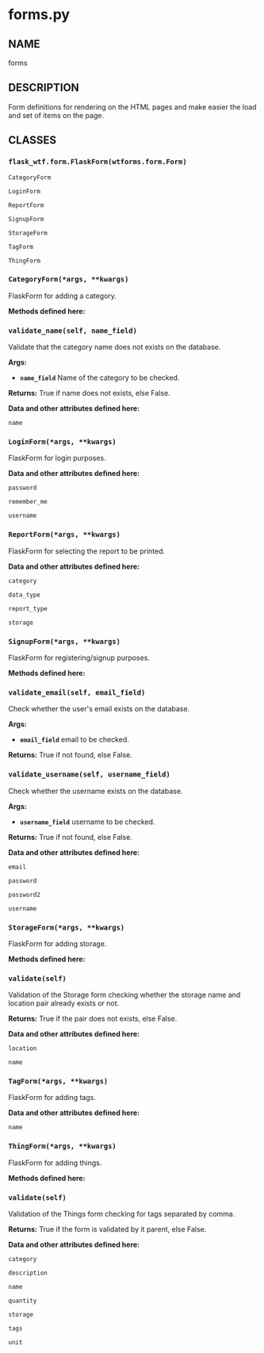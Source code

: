 # forms.py


## NAME
forms

## DESCRIPTION
Form definitions for rendering on the HTML pages and make easier the load and set of
items on the page.

## CLASSES

### `flask_wtf.form.FlaskForm(wtforms.form.Form)`
`CategoryForm`

`LoginForm`

`ReportForm`

`SignupForm`

`StorageForm`

`TagForm`

`ThingForm`

### `CategoryForm(*args, **kwargs)`

FlaskForm for adding a category.

**Methods defined here:**


### `validate_name(self, name_field)`
Validate that the category name does not exists on the database.

**Args:**

 * **`name_field`**  Name of the category to be checked.

**Returns:** True if name does not exists, else False.


**Data and other attributes defined here:**

`name`


### `LoginForm(*args, **kwargs)`

FlaskForm for login purposes.

**Data and other attributes defined here:**

`password` 

`remember_me` 

`username`

### `ReportForm(*args, **kwargs)`

FlaskForm for selecting the report to be printed.

**Data and other attributes defined here:**

`category`

`data_type`

`report_type`

`storage`


### `SignupForm(*args, **kwargs)`

FlaskForm for registering/signup purposes.


**Methods defined here:**


### `validate_email(self, email_field)`
Check whether the user's email exists on the database.

**Args:**

 * **`email_field`**  email to be checked.

**Returns:** True if not found, else False.


### `validate_username(self, username_field)`
Check whether the username exists on the database.

**Args:**

 * **`username_field`**  username to be checked.

**Returns:** True if not found, else False.


**Data and other attributes defined here:**

`email`

`password`

`password2`

`username`


### `StorageForm(*args, **kwargs)`

FlaskForm for adding storage.

**Methods defined here:**


### `validate(self)`
Validation of the Storage form checking whether the storage name and location pair
already exists or not.

**Returns:** True if the pair does not exists, else False.


**Data and other attributes defined here:**

`location`

`name`


### `TagForm(*args, **kwargs)`

FlaskForm for adding tags.

**Data and other attributes defined here:**

`name`


### `ThingForm(*args, **kwargs)`

FlaskForm for adding things.

**Methods defined here:**


### `validate(self)`
Validation of the Things form checking for tags separated by comma.

**Returns:** True if the form is validated by it parent, else False.


**Data and other attributes defined here:**

`category`

`description`

`name`

`quantity`

`storage`

`tags`

`unit`
